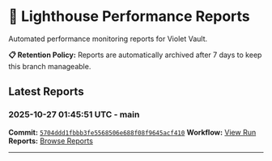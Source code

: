 # 🔦 Lighthouse Performance Reports

Automated performance monitoring reports for Violet Vault.

**📋 Retention Policy:** Reports are automatically archived after 7 days to keep this branch manageable.

## Latest Reports

### 2025-10-27 01:45:51 UTC - main

**Commit:** [`5704ddd1fbbb3fe5568506e688f08f9645acf410`](https://github.com/thef4tdaddy/violet-vault/commit/5704ddd1fbbb3fe5568506e688f08f9645acf410)
**Workflow:** [View Run](https://github.com/thef4tdaddy/violet-vault/actions/runs/18827210398)
**Reports:** [Browse Reports](https://github.com/thef4tdaddy/violet-vault/tree/lighthouse-reports/reports/main/2025-10-27_01-45-50)


---

